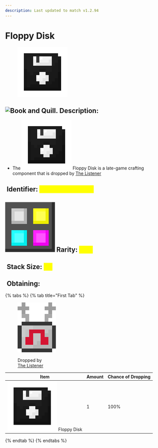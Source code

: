 ```yaml
---
description: Last updated to match v1.2.94
---
```


# Floppy Disk

<figure><img src="https://github.com/ItsMePok/PFE/blob/wikiAssets/wikiMain/floppy_disk.png?raw=true" alt=""><figcaption></figcaption></figure>

## <img src="https://minecraft.wiki/images/Book_and_Quill_JE2_BE2.png?2128f" alt="Book and Quill." data-size="line"> Description: <a href="#description" id="description"></a>

* The <img src="https://github.com/ItsMePok/PFE/blob/wikiAssets/wikiMain/floppy_disk.png?raw=true" alt="Floppy Disk." data-size="line"> Floppy Disk is a late-game crafting component that is dropped by [The Listener](../../mobs/bosses/the-listener.md) &#x20;

## <img src="https://minecraft.wiki/images/Name_Tag_JE2_BE2.png?cbdc1" alt="" data-size="line"> Identifier: <mark style="color:yellow;">**poke:floppy\_disk**</mark> <a href="#identifier" id="identifier"></a>

## <img src="https://github.com/ItsMePok/PFE/blob/wikiAssets/MiscIcons/Rarity.png?raw=true" alt="Rarity." data-size="line"> Rarity: <mark style="color:yellow;">Epic</mark> <a href="#rarity" id="rarity"></a>

## <img src="https://minecraft.wiki/images/Light_Gray_Bundle_JE1_BE1.png?b552e" alt="" data-size="line"> Stack Size: <mark style="color:yellow;">64</mark> <a href="#stack-size" id="stack-size"></a>

## <img src="https://minecraft.wiki/images/thumb/Crafting_Table_JE4_BE3.png/150px-Crafting_Table_JE4_BE3.png?5767f" alt="" data-size="line"> Obtaining: <a href="#obtaining" id="obtaining"></a>

{% tabs %}
{% tab title="First Tab" %}
<figure><img src="https://github.com/ItsMePok/PFE/blob/wikiAssets/entity_icon/ListenerIcon.png?raw=true" alt=""><figcaption><p>Dropped by<br><a href="../../mobs/bosses/the-listener.md">The Listener</a></p></figcaption></figure>

| Item                                                                                                                                          | Amount | Chance of Dropping |
| --------------------------------------------------------------------------------------------------------------------------------------------- | ------ | ------------------ |
| <img src="https://github.com/ItsMePok/PFE/blob/wikiAssets/wikiMain/floppy_disk.png?raw=true" alt="Floppy Disk." data-size="line"> Floppy Disk | 1      | 100%               |
{% endtab %}
{% endtabs %}
